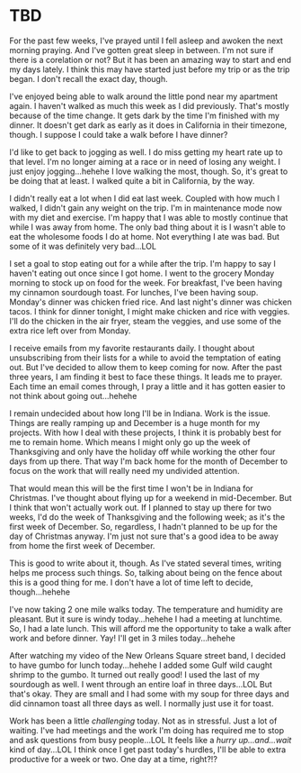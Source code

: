 # TBD

For the past few weeks, I've prayed until I fell asleep and awoken the next morning praying. And I've gotten great sleep in between. I'm not sure if there is a corelation or not? But it has been an amazing way to start and end my days lately. I think this may have started just before my trip or as the trip began. I don't recall the exact day, though.

I've enjoyed being able to walk around the little pond near my apartment again. I haven't walked as much this week as I did previously. That's mostly because of the time change. It gets dark by the time I'm finished with my dinner. It doesn't get dark as early as it does in California in their timezone, though. I suppose I could take a walk before I have dinner?

I'd like to get back to jogging as well. I do miss getting my heart rate up to that level. I'm no longer aiming at a race or in need of losing any weight. I just enjoy jogging...hehehe I love walking the most, though. So, it's great to be doing that at least. I walked quite a bit in California, by the way.

I didn't really eat a lot when I did eat last week. Coupled with how much I walked, I didn't gain any weight on the trip. I'm in maintenance mode now with my diet and exercise. I'm happy that I was able to mostly continue that while I was away from home. The only bad thing about it is I wasn't able to eat the wholesome foods I do at home. Not everything I ate was bad. But some of it was definitely very bad...LOL

I set a goal to stop eating out for a while after the trip. I'm happy to say I haven't eating out once since I got home. I went to the grocery Monday morning to stock up on food for the week. For breakfast, I've been having my cinnamon sourdough toast. For lunches, I've been having soup. Monday's dinner was chicken fried rice. And last night's dinner was chicken tacos. I think for dinner tonight, I might make chicken and rice with veggies. I'll do the chicken in the air fryer, steam the veggies, and use some of the extra rice left over from Monday.

I receive emails from my favorite restaurants daily. I thought about unsubscribing from their lists for a while to avoid the temptation of eating out. But I've decided to allow them to keep coming for now. After the past three years, I am finding it best to face these things. It leads me to prayer. Each time an email comes through, I pray a little and it has gotten easier to not think about going out...hehehe

I remain undecided about how long I'll be in Indiana. Work is the issue. Things are really ramping up and December is a huge month for my projects. With how I deal with these projects, I think it is probably best for me to remain home. Which means I might only go up the week of Thanksgiving and only have the holiday off while working the other four days from up there. That way I'm back home for the month of December to focus on the work that will really need my undivided attention.

That would mean this will be the first time I won't be in Indiana for Christmas. I've thought about flying up for a weekend in mid-December. But I think that won't actually work out. If I planned to stay up there for two weeks, I'd do the week of Thanksgiving and the following week; as it's the first week of December. So, regardless, I hadn't planned to be up for the day of Christmas anyway. I'm just not sure that's a good idea to be away from home the first week of December.

This is good to write about it, though. As I've stated several times, writing helps me process such things. So, talking about being on the fence about this is a good thing for me. I don't have a lot of time left to decide, though...hehehe

I've now taking 2 one mile walks today. The temperature and humidity are pleasant. But it sure is windy today...hehehe I had a meeting at lunchtime. So, I had a late lunch. This will afford me the opportunity to take a walk after work and before dinner. Yay! I'll get in 3 miles today...hehehe

After watching my video of the New Orleans Square street band, I decided to have gumbo for lunch today...hehehe I added some Gulf wild caught shrimp to the gumbo. It turned out really good! I used the last of my sourdough as well. I went through an entire loaf in three days...LOL But that's okay. They are small and I had some with my soup for three days and did cinnamon toast all three days as well. I normally just use it for toast.

Work has been a little *challenging* today. Not as in stressful. Just a lot of waiting. I've had meetings and the work I'm doing has required me to stop and ask questions from busy people...LOL It feels like a *hurry up...and...wait* kind of day...LOL I think once I get past today's hurdles, I'll be able to extra productive for a week or two. One day at a time, right?!?


